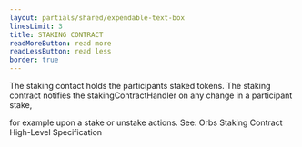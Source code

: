 ```yaml
---
layout: partials/shared/expendable-text-box
linesLimit: 3
title: STAKING CONTRACT
readMoreButton: read more
readLessButton: read less
border: true
---
```


The staking contact holds the participants staked tokens. The staking contract notifies the stakingContractHandler on any change in a participant stake,

for example upon a stake or unstake actions. See: Orbs Staking Contract High-Level Specification
